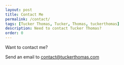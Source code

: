 ```yaml
---
layout: post
title: Contact Me
permalink: /contact/
tags: [Tucker Thomas, Tucker, Thomas, tuckerthomas]
description: Need to contact Tucker Thomas?
order: 0
---
```


Want to contact me?   
   
Send an email to [contact@tuckerthomas.com](mailto:contact@tuckerthomas.com)

